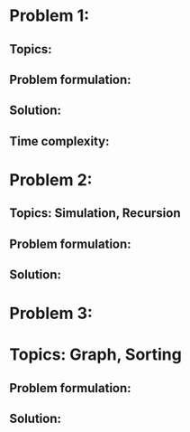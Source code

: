 # Problem 1:
## Topics: 
## Problem formulation:  

## Solution:
## Time complexity:
# Problem 2:
## Topics: Simulation, Recursion
## Problem formulation: 

## Solution:

# Problem 3:
# Topics: Graph, Sorting
## Problem formulation:

## Solution: 
   
